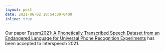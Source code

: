 ```yaml
---
layout: post
date: 2021-06-02 10:54:00-0400
inline: true
---
```


Our paper [Tusom2021: A Phonetically Transcribed Speech Dataset from an Endangered Language for Universal Phone Recognition Experiments](https://arxiv.org/abs/2104.00824) has been accepted to Interspeech 2021.